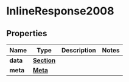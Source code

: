 

# InlineResponse2008


## Properties

Name | Type | Description | Notes
------------ | ------------- | ------------- | -------------
**data** | [**Section**](Section.md) |  | 
**meta** | [**Meta**](Meta.md) |  | 



